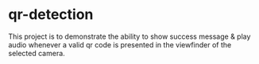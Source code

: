 # qr-detection

This project is to demonstrate the ability to show success message & play audio whenever a valid qr code is presented in the viewfinder of the selected camera.
